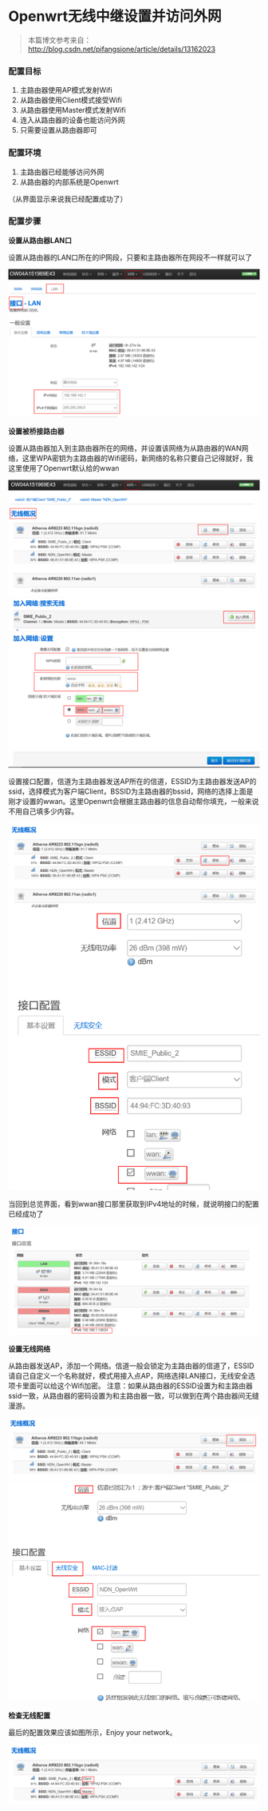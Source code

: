 # Openwrt无线中继设置并访问外网

> 本篇博文参考来自：http://blog.csdn.net/pifangsione/article/details/13162023

### 配置目标

1. 主路由器使用AP模式发射Wifi
2. 从路由器使用Client模式接受Wifi
3. 从路由器使用Master模式发射Wifi
4. 连入从路由器的设备也能访问外网
5. 只需要设置从路由器即可

### 配置环境

1. 主路由器已经能够访问外网
2. 从路由器的内部系统是Openwrt

（从界面显示来说我已经配置成功了）

### 配置步骤

**设置从路由器LAN口**

设置从路由器的LAN口所在的IP网段，只要和主路由器所在网段不一样就可以了

![](/images/wsine-blog-image427.png)

**设置被桥接路由器**

设置从路由器加入到主路由器所在的网络，并设置该网络为从路由器的WAN网络，这里WPA密钥为主路由器的Wifi密码，新网络的名称只要自己记得就好，我这里使用了Openwrt默认给的wwan

![](/images/wsine-blog-image428.png)
![](/images/wsine-blog-image429.png)
![](/images/wsine-blog-image430.png)

设置接口配置，信道为主路由器发送AP所在的信道，ESSID为主路由器发送AP的ssid，选择模式为客户端Client，BSSID为主路由器的bssid，网络的选择上面是刚才设置的wwan。这里Openwrt会根据主路由器的信息自动帮你填充，一般来说不用自己填多少内容。

![](/images/wsine-blog-image431.png)
![](/images/wsine-blog-image432.png)

当回到总览界面，看到wwan接口那里获取到IPv4地址的时候，就说明接口的配置已经成功了

![](/images/wsine-blog-image433.png)

**设置无线网络**

从路由器发送AP，添加一个网络。信道一般会锁定为主路由器的信道了，ESSID请自己自定义一个名称就好，模式用接入点AP，网络选择LAN接口，无线安全选项卡里面可以给这个Wifi加密。
注意：如果从路由器的ESSID设置为和主路由器ssid一致，从路由器的密码设置为和主路由器一致，可以做到在两个路由器间无缝漫游。

![](/images/wsine-blog-image434.png)
![](/images/wsine-blog-image435.png)

**检查无线配置**

最后的配置效果应该如图所示，Enjoy your network。

![](/images/wsine-blog-image436.png)
